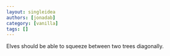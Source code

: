 ```yaml
---
layout: singleidea
authors: [jonadab]
category: [vanilla]
tags: []
---
```

Elves should be able to squeeze between two trees diagonally.
